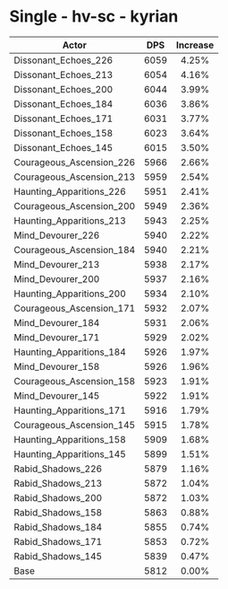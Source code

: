 # Single - hv-sc - kyrian
| Actor | DPS | Increase |
|---|:---:|:---:|
|Dissonant_Echoes_226|6059|4.25%|
|Dissonant_Echoes_213|6054|4.16%|
|Dissonant_Echoes_200|6044|3.99%|
|Dissonant_Echoes_184|6036|3.86%|
|Dissonant_Echoes_171|6031|3.77%|
|Dissonant_Echoes_158|6023|3.64%|
|Dissonant_Echoes_145|6015|3.50%|
|Courageous_Ascension_226|5966|2.66%|
|Courageous_Ascension_213|5959|2.54%|
|Haunting_Apparitions_226|5951|2.41%|
|Courageous_Ascension_200|5949|2.36%|
|Haunting_Apparitions_213|5943|2.25%|
|Mind_Devourer_226|5940|2.22%|
|Courageous_Ascension_184|5940|2.21%|
|Mind_Devourer_213|5938|2.17%|
|Mind_Devourer_200|5937|2.16%|
|Haunting_Apparitions_200|5934|2.10%|
|Courageous_Ascension_171|5932|2.07%|
|Mind_Devourer_184|5931|2.06%|
|Mind_Devourer_171|5929|2.02%|
|Haunting_Apparitions_184|5926|1.97%|
|Mind_Devourer_158|5926|1.96%|
|Courageous_Ascension_158|5923|1.91%|
|Mind_Devourer_145|5922|1.91%|
|Haunting_Apparitions_171|5916|1.79%|
|Courageous_Ascension_145|5915|1.78%|
|Haunting_Apparitions_158|5909|1.68%|
|Haunting_Apparitions_145|5899|1.51%|
|Rabid_Shadows_226|5879|1.16%|
|Rabid_Shadows_213|5872|1.04%|
|Rabid_Shadows_200|5872|1.03%|
|Rabid_Shadows_158|5863|0.88%|
|Rabid_Shadows_184|5855|0.74%|
|Rabid_Shadows_171|5853|0.72%|
|Rabid_Shadows_145|5839|0.47%|
|Base|5812|0.00%|
